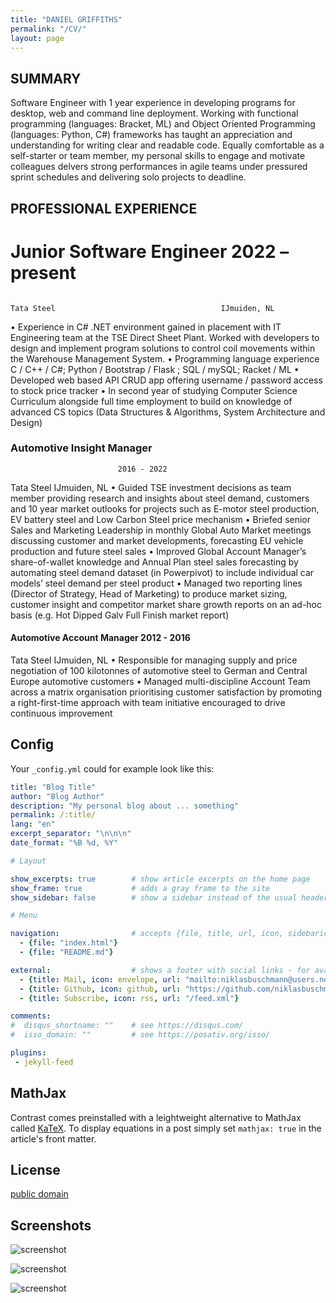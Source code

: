 ```yaml
---
title: "DANIEL GRIFFITHS"
permalink: "/CV/"
layout: page
---
```


## SUMMARY

Software Engineer with 1 year experience in developing programs for desktop, web and command line deployment.  Working with functional programming (languages: Bracket, ML) and Object Oriented Programming (languages: Python, C#) frameworks has taught an appreciation and understanding for writing clear and readable code.  Equally comfortable as a self-starter or team member, my personal skills to engage and motivate colleagues delvers strong performances in agile teams under pressured sprint schedules and delivering solo projects to deadline.

## PROFESSIONAL EXPERIENCE

# Junior Software Engineer								                                                                                                                               2022 – present
                                                                                                                                             Tata Steel										IJmuiden, NL
•	Experience in C# .NET environment gained in placement with IT Engineering team at the TSE Direct Sheet Plant.  Worked with developers to design and implement program solutions to control coil movements within the Warehouse Management System.
•	Programming language experience C / C++ / C#; Python / Bootstrap / Flask ; SQL / mySQL; Racket / ML
•	Developed web based API CRUD app offering username / password access to stock price tracker
•	In second year of studying Computer Science Curriculum alongside full time employment to build on knowledge of advanced CS topics (Data Structures & Algorithms, System Architecture and Design)


### Automotive Insight Manager

							2016 - 2022
Tata Steel										IJmuiden, NL
•	Guided TSE investment decisions as team member providing research and insights about steel demand, customers and 10 year market outlooks  for projects such as E-motor steel production, EV battery steel and Low Carbon Steel price mechanism
•	Briefed senior Sales and Marketing Leadership in monthly Global Auto Market meetings discussing customer and market developments, forecasting EU vehicle production and future steel sales
•	Improved Global Account Manager’s share-of-wallet knowledge and Annual Plan steel sales forecasting by automating steel demand dataset (in Powerpivot) to include individual car models’ steel demand per steel product
•	Managed two reporting lines (Director of Strategy, Head of Marketing) to produce market sizing, customer insight and competitor market share growth reports on an ad-hoc basis (e.g. Hot Dipped Galv Full Finish market report)


#### Automotive Account Manager              						2012 - 2016

	
Tata Steel										IJmuiden, NL
•	Responsible for managing supply and price negotiation of 100 kilotonnes of automotive steel to German and Central Europe automotive customers 
•	Managed multi-discipline Account Team across a matrix organisation prioritising customer satisfaction by promoting a right-first-time approach with team initiative encouraged to drive continuous improvement

## Config

Your `_config.yml` could for example look like this:

```yaml
title: "Blog Title"
author: "Blog Author"
description: "My personal blog about ... something"
permalink: /:title/
lang: "en"
excerpt_separator: "\n\n\n"
date_format: "%B %d, %Y"

# Layout

show_excerpts: true        # show article excerpts on the home page
show_frame: true           # adds a gray frame to the site
show_sidebar: false        # show a sidebar instead of the usual header

# Menu

navigation:                # accepts {file, title, url, icon, sidebaricon}
  - {file: "index.html"}
  - {file: "README.md"}

external:                  # shows a footer with social links - for available icons see fontawesome.com/icons
  - {title: Mail, icon: envelope, url: "mailto:niklasbuschmann@users.noreply.github.com"}
  - {title: Github, icon: github, url: "https://github.com/niklasbuschmann/contrast"}
  - {title: Subscribe, icon: rss, url: "/feed.xml"}

comments:
#  disqus_shortname: ""    # see https://disqus.com/
#  isso_domain: ""         # see https://posativ.org/isso/

plugins:
 - jekyll-feed

```

## MathJax

Contrast comes preinstalled with a leightweight alternative to MathJax called [KaTeX](https://katex.org/). To display equations in a post simply set `mathjax: true` in the article's front matter.

## License

[public domain](http://unlicense.org/)

## Screenshots

![screenshot](https://user-images.githubusercontent.com/4943215/109431850-cd711780-7a08-11eb-8601-2763f2ee6bb4.png)

![screenshot](https://user-images.githubusercontent.com/4943215/109431832-b6cac080-7a08-11eb-9c5e-a058680c23a1.png)

![screenshot](https://user-images.githubusercontent.com/4943215/73125194-5f0b8b80-3fa4-11ea-805c-8387187503ad.png)
